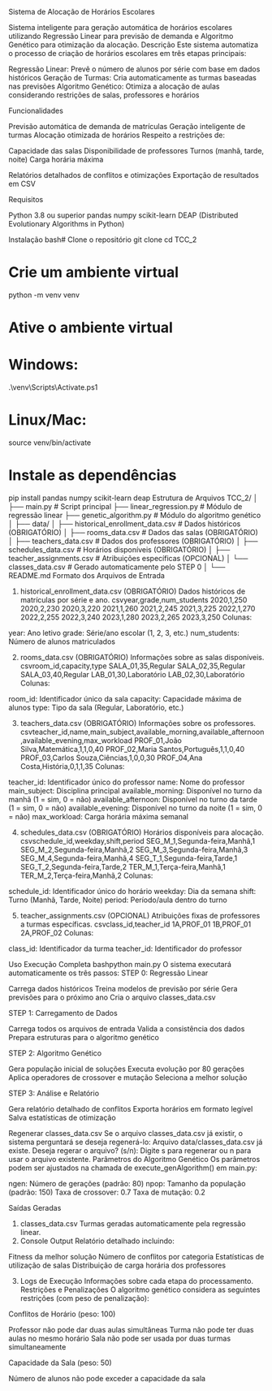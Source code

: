 Sistema de Alocação de Horários Escolares

Sistema inteligente para geração automática de horários escolares utilizando Regressão Linear para previsão de demanda e Algoritmo Genético para otimização da alocação.
Descrição
Este sistema automatiza o processo de criação de horários escolares em três etapas principais:

Regressão Linear: Prevê o número de alunos por série com base em dados históricos
Geração de Turmas: Cria automaticamente as turmas baseadas nas previsões
Algoritmo Genético: Otimiza a alocação de aulas considerando restrições de salas, professores e horários

Funcionalidades

Previsão automática de demanda de matrículas
Geração inteligente de turmas
Alocação otimizada de horários
Respeito a restrições de:

Capacidade das salas
Disponibilidade de professores
Turnos (manhã, tarde, noite)
Carga horária máxima


Relatórios detalhados de conflitos e otimizações
Exportação de resultados em CSV

Requisitos

Python 3.8 ou superior
pandas
numpy
scikit-learn
DEAP (Distributed Evolutionary Algorithms in Python)

Instalação
bash# Clone o repositório
git clone <seu-repositorio>
cd TCC_2

# Crie um ambiente virtual
python -m venv venv

# Ative o ambiente virtual
# Windows:
.\venv\Scripts\Activate.ps1
# Linux/Mac:
source venv/bin/activate

# Instale as dependências
pip install pandas numpy scikit-learn deap
Estrutura de Arquivos
TCC_2/
│
├── main.py                          # Script principal
├── linear_regression.py             # Módulo de regressão linear
├── genetic_algorithm.py             # Módulo do algoritmo genético
│
├── data/
│   ├── historical_enrollment_data.csv    # Dados históricos (OBRIGATÓRIO)
│   ├── rooms_data.csv                    # Dados das salas (OBRIGATÓRIO)
│   ├── teachers_data.csv                 # Dados dos professores (OBRIGATÓRIO)
│   ├── schedules_data.csv                # Horários disponíveis (OBRIGATÓRIO)
│   ├── teacher_assignments.csv           # Atribuições específicas (OPCIONAL)
│   └── classes_data.csv                  # Gerado automaticamente pelo STEP 0
│
└── README.md
Formato dos Arquivos de Entrada
1. historical_enrollment_data.csv (OBRIGATÓRIO)
Dados históricos de matrículas por série e ano.
csvyear,grade,num_students
2020,1,250
2020,2,230
2020,3,220
2021,1,260
2021,2,245
2021,3,225
2022,1,270
2022,2,255
2022,3,240
2023,1,280
2023,2,265
2023,3,250
Colunas:

year: Ano letivo
grade: Série/ano escolar (1, 2, 3, etc.)
num_students: Número de alunos matriculados

2. rooms_data.csv (OBRIGATÓRIO)
Informações sobre as salas disponíveis.
csvroom_id,capacity,type
SALA_01,35,Regular
SALA_02,35,Regular
SALA_03,40,Regular
LAB_01,30,Laboratório
LAB_02,30,Laboratório
Colunas:

room_id: Identificador único da sala
capacity: Capacidade máxima de alunos
type: Tipo da sala (Regular, Laboratório, etc.)

3. teachers_data.csv (OBRIGATÓRIO)
Informações sobre os professores.
csvteacher_id,name,main_subject,available_morning,available_afternoon,available_evening,max_workload
PROF_01,João Silva,Matemática,1,1,0,40
PROF_02,Maria Santos,Português,1,1,0,40
PROF_03,Carlos Souza,Ciências,1,0,0,30
PROF_04,Ana Costa,História,0,1,1,35
Colunas:

teacher_id: Identificador único do professor
name: Nome do professor
main_subject: Disciplina principal
available_morning: Disponível no turno da manhã (1 = sim, 0 = não)
available_afternoon: Disponível no turno da tarde (1 = sim, 0 = não)
available_evening: Disponível no turno da noite (1 = sim, 0 = não)
max_workload: Carga horária máxima semanal

4. schedules_data.csv (OBRIGATÓRIO)
Horários disponíveis para alocação.
csvschedule_id,weekday,shift,period
SEG_M_1,Segunda-feira,Manhã,1
SEG_M_2,Segunda-feira,Manhã,2
SEG_M_3,Segunda-feira,Manhã,3
SEG_M_4,Segunda-feira,Manhã,4
SEG_T_1,Segunda-feira,Tarde,1
SEG_T_2,Segunda-feira,Tarde,2
TER_M_1,Terça-feira,Manhã,1
TER_M_2,Terça-feira,Manhã,2
Colunas:

schedule_id: Identificador único do horário
weekday: Dia da semana
shift: Turno (Manhã, Tarde, Noite)
period: Período/aula dentro do turno

5. teacher_assignments.csv (OPCIONAL)
Atribuições fixas de professores a turmas específicas.
csvclass_id,teacher_id
1A,PROF_01
1B,PROF_01
2A,PROF_02
Colunas:

class_id: Identificador da turma
teacher_id: Identificador do professor

Uso
Execução Completa
bashpython main.py
O sistema executará automaticamente os três passos:
STEP 0: Regressão Linear

Carrega dados históricos
Treina modelos de previsão por série
Gera previsões para o próximo ano
Cria o arquivo classes_data.csv

STEP 1: Carregamento de Dados

Carrega todos os arquivos de entrada
Valida a consistência dos dados
Prepara estruturas para o algoritmo genético

STEP 2: Algoritmo Genético

Gera população inicial de soluções
Executa evolução por 80 gerações
Aplica operadores de crossover e mutação
Seleciona a melhor solução

STEP 3: Análise e Relatório

Gera relatório detalhado de conflitos
Exporta horários em formato legível
Salva estatísticas de otimização

Regenerar classes_data.csv
Se o arquivo classes_data.csv já existir, o sistema perguntará se deseja regenerá-lo:
Arquivo data/classes_data.csv já existe.
Deseja regerar o arquivo? (s/n):
Digite s para regenerar ou n para usar o arquivo existente.
Parâmetros do Algoritmo Genético
Os parâmetros podem ser ajustados na chamada de execute_genAlgorithm() em main.py:

ngen: Número de gerações (padrão: 80)
npop: Tamanho da população (padrão: 150)
Taxa de crossover: 0.7
Taxa de mutação: 0.2

Saídas Geradas
1. classes_data.csv
Turmas geradas automaticamente pela regressão linear.
2. Console Output
Relatório detalhado incluindo:

Fitness da melhor solução
Número de conflitos por categoria
Estatísticas de utilização de salas
Distribuição de carga horária dos professores

3. Logs de Execução
Informações sobre cada etapa do processamento.
Restrições e Penalizações
O algoritmo genético considera as seguintes restrições (com peso de penalização):

Conflitos de Horário (peso: 100)

Professor não pode dar duas aulas simultâneas
Turma não pode ter duas aulas no mesmo horário
Sala não pode ser usada por duas turmas simultaneamente


Capacidade da Sala (peso: 50)

Número de alunos não pode exceder a capacidade da sala
